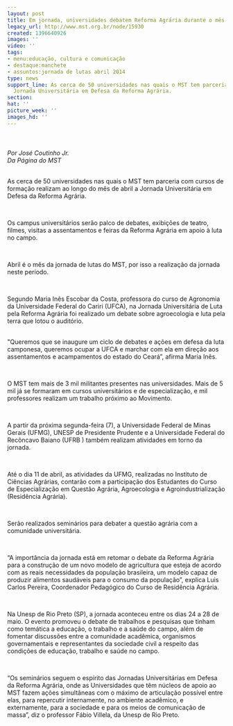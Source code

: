 ```yaml
---
layout: post
title: Em jornada, universidades debatem Reforma Agrária durante o mês de abril
legacy_url: http://www.mst.org.br/node/15930
created: 1396640926
images: ''
video: ''
tags:
- menu:educação, cultura e comunicação
- destaque:manchete
- assuntos:jornada de lutas abril 2014
type: news
support_line: As cerca de 50 universidades nas quais o MST tem parceria realizam a
  Jornada Universitária em Defesa da Reforma Agrária.
section: 
hat: ''
picture_week: ''
images_hd: ''
---
```

<p><em><img style="margin: 10px;" src="http://www.mst.org.br/sites/default/files/jornada%20unesp.jpg" alt=""><br><br>Por José Coutinho Jr.<br></em><em>Da Página do MST</em></p><p><br>As cerca de 50 universidades nas quais o MST tem parceria com cursos de formação realizam ao longo do mês de abril a Jornada Universitária em Defesa da Reforma Agrária.</p><p>&nbsp;</p><p>Os campus universitários serão palco de debates, exibições de teatro, filmes, visitas a assentamentos e feiras da Reforma Agrária em apoio à luta no campo.&nbsp;</p><p>&nbsp;</p><p>Abril é o mês da jornada de lutas do MST, por isso a realização da jornada neste período.&nbsp;</p><p>&nbsp;</p><p>Segundo Maria Inês Escobar da Costa, professora do curso de Agronomia da Universidade Federal do Cariri (UFCA), na Jornada Universitária de Luta pela Reforma Agrária foi realizado um debate sobre agroecologia e luta pela terra que lotou o auditório.</p><p><br>"Queremos que se inaugure um ciclo de debates e ações em defesa da luta camponesa, queremos ocupar a UFCA e marchar com ela em direção aos assentamentos e acampamentos do estado do Ceará”, afirma Maria Inês.</p><p>&nbsp;</p><p>O MST tem mais de 3 mil militantes presentes nas universidades. Mais de 5 mil já se formaram em cursos universitários e de especialização, e mil professores realizam um trabalho próximo ao Movimento.</p><p>&nbsp;</p><p>A partir da próxima segunda-feira (7), a Universidade Federal de Minas Gerais (UFMG), UNESP de Presidente Prudente e a Universidade Federal do Recôncavo Baiano (UFRB ) também realizam atividades em torno da jornada.</p><p>&nbsp;</p><p>Até o dia 11 de abril, as atividades da UFMG, realizadas no Instituto de Ciências Agrárias, contarão com a participação dos Estudantes do Curso de Especialização em Questão Agrária, Agroecologia e Agroindustrialização (Residência Agrária).&nbsp;</p><p>&nbsp;</p><p>Serão realizados seminários para debater a questão agrária com a comunidade universitária. &nbsp;</p><p>&nbsp;</p><p>“A importância da jornada está em retomar o debate da Reforma Agrária para a construção de um novo modelo de agricultura que esteja de acordo com as reais necessidades da população brasileira, um modelo capaz de produzir alimentos saudáveis para o consumo da população”, explica Luis Carlos Pereira, Coordenador Pedagógico do Curso de Residência Agrária.</p><p>&nbsp;</p><p>Na Unesp de Rio Preto (SP), a jornada aconteceu entre os dias 24 a 28 de maio. O evento promoveu o debate de trabalhos e pesquisas que tinham como temática a educação, o trabalho e a saúde do campo, além de fomentar discussões entre a comunidade acadêmica, organismos governamentais e representantes da sociedade civil a respeito das condições de educação, trabalho e saúde no campo.</p><p>&nbsp;</p><p>“Os seminários seguem o espírito das Jornadas Universitárias em Defesa da Reforma Agrária, onde as Universidades que têm núcleos de apoio ao MST fazem ações simultâneas com o máximo de articulação possível entre elas, para repercutir internamente, no ambiente acadêmico, e externamente, para a sociedade e para os meios de comunicação de massa”, diz o professor Fábio Villela, da Unesp de Rio Preto.</p><div>&nbsp;</div><div>&nbsp;</div><p>&nbsp;</p>
